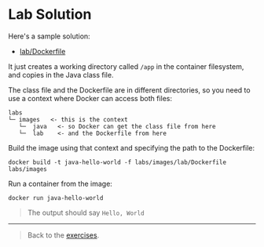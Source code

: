 # Lab Solution

Here's a sample solution:

- [lab/Dockerfile](./lab/Dockerfile)

It just creates a working directory called `/app` in the container filesystem, and copies in the Java class file.

The class file and the Dockerfile are in different directories, so you need to use a context where Docker can access both files:

```
labs
└─ images   <- this is the context
   └─  java   <- so Docker can get the class file from here
   └─  lab    <- and the Dockerfile from here
```
Build the image using that context and specifying the path to the Dockerfile:

```
docker build -t java-hello-world -f labs/images/lab/Dockerfile labs/images
```

Run a container from the image:

```
docker run java-hello-world
```

> The output should say `Hello, World`

___
> Back to the [exercises](README.md).